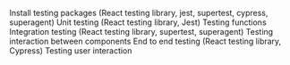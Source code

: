 Install testing packages (React testing library, jest, supertest, cypress, superagent)
Unit testing (React testing library, Jest)
Testing functions
Integration testing (React testing library, supertest, superagent)
Testing interaction between components
End to end testing (React testing library, Cypress)
Testing user interaction
